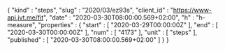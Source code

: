 {
  "kind" : "steps",
  "slug" : "2020/03/ez93s",
  "client_id" : "https://www-api.jvt.me/fit",
  "date" : "2020-03-30T08:00:00.569+02:00",
  "h" : "h-measure",
  "properties" : {
    "start" : [ "2020-03-29T00:00:00Z" ],
    "end" : [ "2020-03-30T00:00:00Z" ],
    "num" : [ "4173" ],
    "unit" : [ "steps" ],
    "published" : [ "2020-03-30T08:00:00.569+02:00" ]
  }
}
